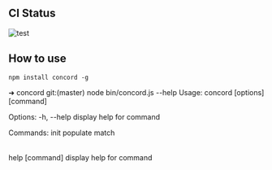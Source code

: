 ## CI Status

![test](https://github.com/vaconsole/concord/actions/workflows/test.yml/badge.svg)


## How to use


```
npm install concord -g

```

➜  concord git:(master) node bin/concord.js --help
Usage: concord [options] [command]

Options:
  -h, --help                             display help for command

Commands:
  init <dbPath>
  populate <dbPath> <table> <pk>
  match <dbPath> <table> <indexColumns>
  help [command]                         display help for command